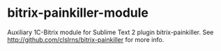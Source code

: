 bitrix-painkiller-module
========================

Auxiliary 1C-Bitrix module for Sublime Text 2 plugin bitrix-painkiller. See http://github.com/clslrns/bitrix-painkiller for more info.
